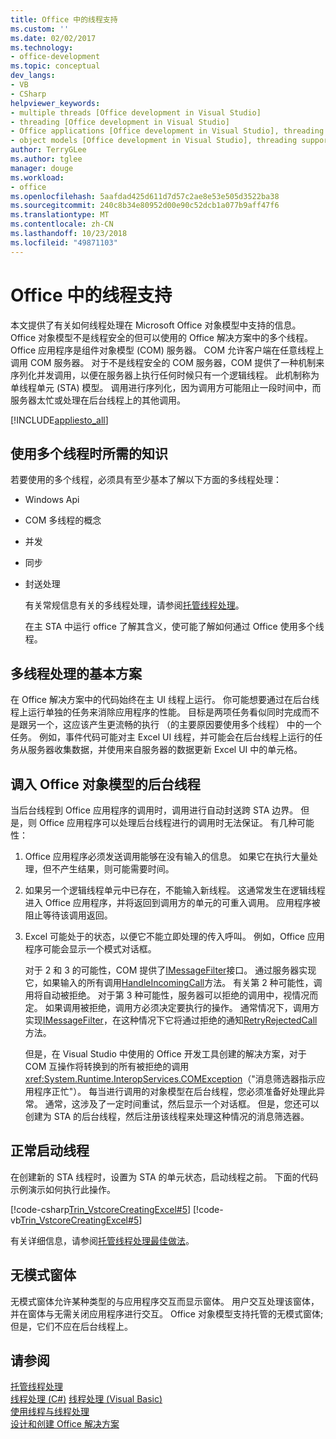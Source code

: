 ```yaml
---
title: Office 中的线程支持
ms.custom: ''
ms.date: 02/02/2017
ms.technology:
- office-development
ms.topic: conceptual
dev_langs:
- VB
- CSharp
helpviewer_keywords:
- multiple threads [Office development in Visual Studio]
- threading [Office development in Visual Studio]
- Office applications [Office development in Visual Studio], threading support
- object models [Office development in Visual Studio], threading support
author: TerryGLee
ms.author: tglee
manager: douge
ms.workload:
- office
ms.openlocfilehash: 5aafdad425d611d7d57c2ae8e53e505d3522ba38
ms.sourcegitcommit: 240c8b34e80952d00e90c52dcb1a077b9aff47f6
ms.translationtype: MT
ms.contentlocale: zh-CN
ms.lasthandoff: 10/23/2018
ms.locfileid: "49871103"
---
```

# <a name="threading-support-in-office"></a>Office 中的线程支持
  本文提供了有关如何线程处理在 Microsoft Office 对象模型中支持的信息。 Office 对象模型不是线程安全的但可以使用的 Office 解决方案中的多个线程。 Office 应用程序是组件对象模型 (COM) 服务器。 COM 允许客户端在任意线程上调用 COM 服务器。 对于不是线程安全的 COM 服务器，COM 提供了一种机制来序列化并发调用，以便在服务器上执行任何时候只有一个逻辑线程。 此机制称为单线程单元 (STA) 模型。 调用进行序列化，因为调用方可能阻止一段时间中，而服务器太忙或处理在后台线程上的其他调用。  
  
 [!INCLUDE[appliesto_all](../vsto/includes/appliesto-all-md.md)]  
  
## <a name="knowledge-required-when-using-multiple-threads"></a>使用多个线程时所需的知识  
 若要使用的多个线程，必须具有至少基本了解以下方面的多线程处理：  
  
- Windows Api  
  
- COM 多线程的概念  
  
- 并发  
  
- 同步  
  
- 封送处理  
  
  有关常规信息有关的多线程处理，请参阅[托管线程处理](/dotnet/standard/threading/)。  
  
  在主 STA 中运行 office 了解其含义，使可能了解如何通过 Office 使用多个线程。  
  
## <a name="basic-multithreading-scenario"></a>多线程处理的基本方案  
 在 Office 解决方案中的代码始终在主 UI 线程上运行。 你可能想要通过在后台线程上运行单独的任务来消除应用程序的性能。 目标是两项任务看似同时完成而不是跟另一个，这应该产生更流畅的执行 （的主要原因要使用多个线程） 中的一个任务。 例如，事件代码可能对主 Excel UI 线程，并可能会在后台线程上运行的任务从服务器收集数据，并使用来自服务器的数据更新 Excel UI 中的单元格。  
  
## <a name="background-threads-that-call-into-the-office-object-model"></a>调入 Office 对象模型的后台线程  
 当后台线程到 Office 应用程序的调用时，调用进行自动封送跨 STA 边界。 但是，则 Office 应用程序可以处理后台线程进行的调用时无法保证。 有几种可能性：  
  
1. Office 应用程序必须发送调用能够在没有输入的信息。 如果它在执行大量处理，但不产生结果，则可能需要时间。  
  
2. 如果另一个逻辑线程单元中已存在，不能输入新线程。 这通常发生在逻辑线程进入 Office 应用程序，并将返回到调用方的单元的可重入调用。 应用程序被阻止等待该调用返回。  
  
3. Excel 可能处于的状态，以便它不能立即处理的传入呼叫。 例如，Office 应用程序可能会显示一个模式对话框。  
  
   对于 2 和 3 的可能性，COM 提供了[IMessageFilter](/windows/desktop/api/objidl/nn-objidl-imessagefilter)接口。 通过服务器实现它，如果输入的所有调用[HandleIncomingCall](/windows/desktop/api/objidl/nf-objidl-imessagefilter-handleincomingcall)方法。 有关第 2 种可能性，调用将自动被拒绝。 对于第 3 种可能性，服务器可以拒绝的调用中，视情况而定。 如果调用被拒绝，调用方必须决定要执行的操作。 通常情况下，调用方实现[IMessageFilter](/windows/desktop/api/objidl/nn-objidl-imessagefilter)，在这种情况下它将通过拒绝的通知[RetryRejectedCall](/windows/desktop/api/objidl/nf-objidl-imessagefilter-retryrejectedcall)方法。  
  
   但是，在 Visual Studio 中使用的 Office 开发工具创建的解决方案，对于 COM 互操作将转换到的所有被拒绝的调用<xref:System.Runtime.InteropServices.COMException>（"消息筛选器指示应用程序正忙"）。 每当进行调用的对象模型在后台线程，您必须准备好处理此异常。 通常，这涉及了一定时间重试，然后显示一个对话框。 但是，您还可以创建为 STA 的后台线程，然后注册该线程来处理这种情况的消息筛选器。  
  
## <a name="start-the-thread-correctly"></a>正常启动线程  
 在创建新的 STA 线程时，设置为 STA 的单元状态，启动线程之前。 下面的代码示例演示如何执行此操作。  
  
 [!code-csharp[Trin_VstcoreCreatingExcel#5](../vsto/codesnippet/CSharp/Trin_VstcoreCreatingExcelCS/ThisWorkbook.cs#5)]
 [!code-vb[Trin_VstcoreCreatingExcel#5](../vsto/codesnippet/VisualBasic/Trin_VstcoreCreatingExcelVB/ThisWorkbook.vb#5)]  
  
 有关详细信息，请参阅[托管线程处理最佳做法](/dotnet/standard/threading/managed-threading-best-practices)。  
  
## <a name="modeless-forms"></a>无模式窗体  
 无模式窗体允许某种类型的与应用程序交互而显示窗体。 用户交互处理该窗体，并在窗体与无需关闭应用程序进行交互。 Office 对象模型支持托管的无模式窗体;但是，它们不应在后台线程上。  
  
## <a name="see-also"></a>请参阅  
 [托管线程处理](/dotnet/standard/threading/)  
 [线程处理 (C#)](/dotnet/csharp/programming-guide/concepts/threading/index) [线程处理 (Visual Basic)](/dotnet/visual-basic/programming-guide/concepts/threading/index)   
 [使用线程与线程处理](/dotnet/standard/threading/using-threads-and-threading)   
 [设计和创建 Office 解决方案](../vsto/designing-and-creating-office-solutions.md)  
  
  